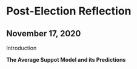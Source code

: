 # Post-Election Reflection 
## November 17, 2020

Introduction

**The Average Suppot Model and its Predictions**


